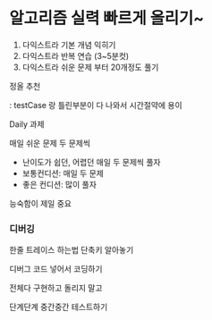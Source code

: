 # 알고리즘 실력 빠르게 올리기~

1. 다익스트라 기본 개념 익히기
2. 다익스트라 반복 연습 (3~5분컷)
3. 다익스트라 쉬운 문제 부터 20개정도 풀기



정올 추천

: testCase 랑 틀린부분이 다 나와서 시간절약에 용이



Daily 과제 

매일 쉬운 문제 두 문제씩

- 난이도가 쉽던, 어렵던 매일 두 문제씩 풀자
- 보통컨디션: 매일 두 문제
- 좋은 컨디션: 많이 풀자



능숙함이 제일 중요





### 디버깅

한줄 트레이스 하는법 단축키 알아놓기

디버그 코드 넣어서 코딩하기

전체다 구현하고 돌리지 말고

단계단계 중간중간 테스트하기